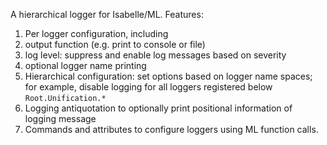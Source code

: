 A hierarchical logger for Isabelle/ML.
Features:
1. Per logger configuration, including
  1. output function (e.g. print to console or file)
  2. log level: suppress and enable log messages based on severity
  3. optional logger name printing
2. Hierarchical configuration: set options based on logger name spaces;
   for example, disable logging for all loggers registered below `Root.Unification.*`
3. Logging antiquotation to optionally print positional information of logging message
4. Commands and attributes to configure loggers using ML function calls.
